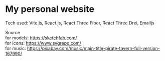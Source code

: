 # My personal website
Tech used: Vite.js, React.js, React Three Fiber, React Three Drei, Emailjs 

Source <br/>
for models: https://sketchfab.com/ <br/>
for icons: https://www.svgrepo.com/ <br/>
for music: https://pixabay.com/music/main-title-pirate-tavern-full-version-167990/ <br/>



